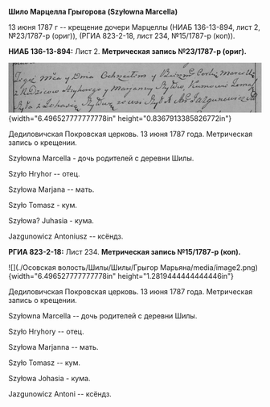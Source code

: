 **Шило Марцелла Грыгорова (Szyłowna Marcella)**

13 июня 1787 г -- крещение дочери Марцеллы (НИАБ 136-13-894, лист 2,
№23/1787-р (ориг)), (РГИА 823-2-18, лист 234, №15/1787-р (коп)).

**НИАБ 136-13-894:** Лист 2. **Метрическая запись №23/1787-р (ориг).**

![](./media/5e647a19daa1c365849aab7dbd2569e566b92dc7.png){width="6.496527777777778in"
height="0.8367913385826772in"}

Дедиловичская Покровская церковь. 13 июня 1787 года. Метрическая запись
о крещении.

Szyłowna Marcella - дочь родителей с деревни Шилы.

Szyło Hryhor -- отец.

Szyłowa Marjana -- мать.

Szyło Tomasz - кум.

Szyłowa? Juhasia - кума.

Jazgunowicz Antoniusz -- ксёндз.

**РГИА 823-2-18:** Лист 234. **Метрическая запись №15/1787-р (коп).**

![](./Осовская волость/Шилы/Шилы/Грыгор Марьяна/media/image2.png){width="6.496527777777778in"
height="1.2819444444444446in"}

Дедиловичская Покровская церковь. 13 июня 1787 года. Метрическая запись
о крещении.

Szyłowna Marcella -- дочь родителей с деревни Шилы.

Szyło Hryhory -- отец.

Szyłowa Marjanna -- мать.

Szyło Tomasz -- кум.

Szyłowa Johasia - кума.

Jazgunowicz Antoni -- ксёндз.

